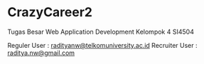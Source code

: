 # CrazyCareer2
 Tugas Besar Web Application Development Kelompok 4 SI4504
 
 Reguler User : radityanw@telkomuniversity.ac.id
 Recruiter User : raditya.nw@gmail.com
